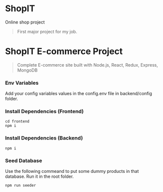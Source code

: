 # ShopIT
Online shop project

>First major project for my job.


# ShopIT E-commerce Project

> Complete E-commerce site built with Node.js, React, Redux, Express, MongoDB

### Env Variables

Add your config variables values in the config.env file in backend/config folder.

### Install Dependencies (Frontend)
```
cd frontend
npm i
```

### Install Dependencies (Backend)
```
npm i
```

### Seed Database
Use the following commeand to put some dummy products in that database.
Run it in the root folder.
```
npm run seeder
```

